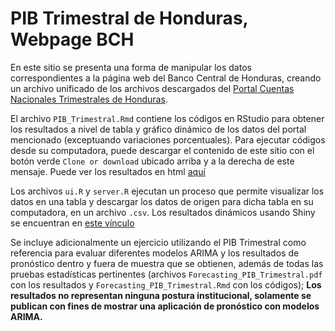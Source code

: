 # PIB Trimestral de Honduras, Webpage BCH

En este sitio se presenta una forma de manipular los datos correspondientes a la p&#225;gina web del Banco Central de Honduras, creando un archivo unificado de los archivos descargados del [Portal Cuentas Nacionales Trimestrales de Honduras](https://see.bch.hn/portalPIBT/Login.aspx?ReturnUrl=%2fportalPIBT%2f).

El archivo `PIB_Trimestral.Rmd` contiene los c&#243;digos en RStudio para obtener los resultados a nivel de tabla y gr&#225;fico din&#225;mico de los datos del portal mencionado (exceptuando variaciones porcentuales). Para ejecutar c&#243;digos desde su computadora, puede descargar el contenido de este sitio con el bot&#243;n verde `Clone or download` ubicado arriba y a la derecha de este mensaje. Puede ver los resultados en html [aqu&#237;](https://rpubs.com/ElvisCasco/PIB_Trimestral)

Los archivos `ui.R` y `server.R` ejecutan un proceso que permite visualizar los datos en una tabla y descargar los datos de origen para dicha tabla en su computadora, en un archivo `.csv`. Los resultados din&#225;micos usando Shiny se encuentran en [este v&#237;nculo](https://elviscasco.shinyapps.io/PIB_Trimestral/)

Se incluye adicionalmente un ejercicio utilizando el PIB Trimestral como referencia para evaluar diferentes modelos ARIMA y los resultados de pron&#243;stico dentro y fuera de muestra que se obtienen, además de todas las pruebas estad&#237;sticas pertinentes (archivos `Forecasting_PIB_Trimestral.pdf` con los resultados y `Forecasting_PIB_Trimestral.Rmd` con los c&#243;digos); **Los resultados no representan ninguna postura institucional, solamente se publican con fines de mostrar una aplicaci&#243;n de pron&#243;stico con modelos ARIMA.**
